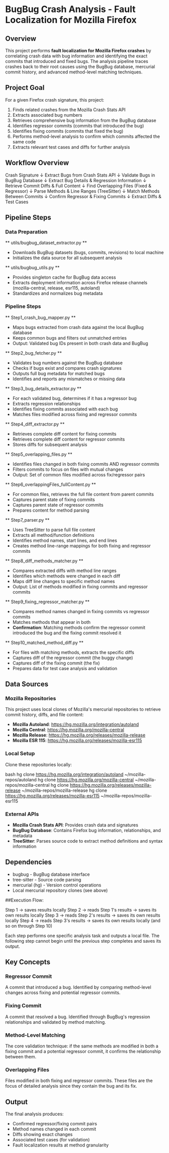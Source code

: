 # BugBug Crash Analysis - Fault Localization for Mozilla Firefox

## Overview

This project performs **fault localization for Mozilla Firefox crashes** by correlating crash data with bug information and identifying the exact commits that introduced and fixed bugs. The analysis pipeline traces crashes back to their root causes using the BugBug database, mercurial commit history, and advanced method-level matching techniques.

## Project Goal

For a given Firefox crash signature, this project:
1. Finds related crashes from the Mozilla Crash Stats API
2. Extracts associated bug numbers
3. Retrieves comprehensive bug information from the BugBug database
4. Identifies regressor commits (commits that introduced the bug)
5. Identifies fixing commits (commits that fixed the bug)
6. Performs method-level analysis to confirm which commits affected the same code
7. Extracts relevant test cases and diffs for further analysis

## Workflow Overview

Crash Signature
    ↓
Extract Bugs from Crash Stats API
    ↓
Validate Bugs in BugBug Database
    ↓
Extract Bug Details & Regression Information
    ↓
Retrieve Commit Diffs & Full Content
    ↓
Find Overlapping Files (Fixed & Regressor)
    ↓
Parse Methods & Line Ranges (TreeSitter)
    ↓
Match Methods Between Commits
    ↓
Confirm Regressor & Fixing Commits
    ↓
Extract Diffs & Test Cases



## Pipeline Steps

### **Data Preparation**

** utils/bugbug_dataset_extractor.py **
- Downloads BugBug datasets (bugs, commits, revisions) to local machine
- Initializes the data source for all subsequent analysis

** utils/bugbug_utils.py **
- Provides singleton cache for BugBug data access
- Extracts deployment information across Firefox release channels (mozilla-central, release, esr115, autoland)
- Standardizes and normalizes bug metadata

### **Pipeline Steps**

** Step1_crash_bug_mapper.py **
- Maps bugs extracted from crash data against the local BugBug database
- Keeps common bugs and filters out unmatched entries
- Output: Validated bug IDs present in both crash data and BugBug

** Step2_bug_fetcher.py **
- Validates bug numbers against the BugBug database
- Checks if bugs exist and compares crash signatures
- Outputs full bug metadata for matched bugs
- Identifies and reports any mismatches or missing data

** Step3_bug_details_extractor.py **
- For each validated bug, determines if it has a regressor bug
- Extracts regression relationships
- Identifies fixing commits associated with each bug
- Matches files modified across fixing and regressor commits

** Step4_diff_extractor.py **
- Retrieves complete diff content for fixing commits
- Retrieves complete diff content for regressor commits
- Stores diffs for subsequent analysis

** Step5_overlapping_files.py **
- Identifies files changed in both fixing commits AND regressor commits
- Filters commits to focus on files with mutual changes
- Output: Set of common files modified across fix/regressor pairs

** Step6_overlappingFiles_fullContent.py **
- For common files, retrieves the full file content from parent commits
- Captures parent state of fixing commits
- Captures parent state of regressor commits
- Prepares content for method parsing

** Step7_parser.py **
- Uses TreeSitter to parse full file content
- Extracts all method/function definitions
- Identifies method names, start lines, and end lines
- Creates method line-range mappings for both fixing and regressor commits

** Step8_diff_methods_matcher.py **
- Compares extracted diffs with method line ranges
- Identifies which methods were changed in each diff
- Maps diff line changes to specific method names
- Output: List of methods modified in fixing commits and regressor commits

** Step9_fixing_regressor_matcher.py **
- Compares method names changed in fixing commits vs regressor commits
- Matches methods that appear in both
- **Confirmation**: Matching methods confirm the regressor commit introduced the bug and the fixing commit resolved it

** Step10_matched_method_diff.py **
- For files with matching methods, extracts the specific diffs
- Captures diff of the regressor commit (the buggy change)
- Captures diff of the fixing commit (the fix)
- Prepares data for test case analysis and validation

## Data Sources

### Mozilla Repositories

This project uses local clones of Mozilla's mercurial repositories to retrieve commit history, diffs, and file content:

- **Mozilla Autoland**: https://hg.mozilla.org/integration/autoland
- **Mozilla Central**: https://hg.mozilla.org/mozilla-central
- **Mozilla Release**: https://hg.mozilla.org/releases/mozilla-release
- **Mozilla ESR 115**: https://hg.mozilla.org/releases/mozilla-esr115

### Local Setup

Clone these repositories locally:

bash
hg clone https://hg.mozilla.org/integration/autoland ~/mozilla-repos/autoland
hg clone https://hg.mozilla.org/mozilla-central ~/mozilla-repos/mozilla-central
hg clone https://hg.mozilla.org/releases/mozilla-release ~/mozilla-repos/mozilla-release
hg clone https://hg.mozilla.org/releases/mozilla-esr115 ~/mozilla-repos/mozilla-esr115


### External APIs

- **Mozilla Crash Stats API**: Provides crash data and signatures
- **BugBug Database**: Contains Firefox bug information, relationships, and metadata
- **TreeSitter**: Parses source code to extract method definitions and syntax information

## Dependencies

-  bugbug - BugBug database interface
-  tree-sitter - Source code parsing
-  mercurial (hg) - Version control operations
-  Local mercurial repository clones (see above)

##Execution Flow:

Step 1 → saves results locally
Step 2 → reads Step 1's results → saves its own results locally
Step 3 → reads Step 2's results → saves its own results locally
Step 4 → reads Step 3's results → saves its own results locally
(and so on through Step 10)

Each step performs one specific analysis task and outputs a local file. The following step cannot begin until the previous step completes and saves its output.

## Key Concepts

### Regressor Commit
A commit that introduced a bug. Identified by comparing method-level changes across fixing and potential regressor commits.

### Fixing Commit
A commit that resolved a bug. Identified through BugBug's regression relationships and validated by method matching.

### Method-Level Matching
The core validation technique: if the same methods are modified in both a fixing commit and a potential regressor commit, it confirms the relationship between them.

### Overlapping Files
Files modified in both fixing and regressor commits. These files are the focus of detailed analysis since they contain the bug and its fix.

## Output

The final analysis produces:
- Confirmed regressor/fixing commit pairs
- Method names changed in each commit
- Diffs showing exact changes
- Associated test cases (for validation)
- Fault localization results at method granularity

